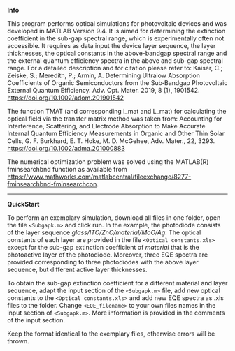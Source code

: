 **Info**

This program performs optical simulations for photovoltaic devices and was developed in MATLAB Version 9.4. It is aimed for determining the extinction coefficient in the sub-gap spectral range, which is experimentally often not accessible. It requires as data input the device layer sequence, the layer thicknesses, the optical constants in the above-bandgap spectral range and the external quantum efficiency spectra in the above and sub-gap spectral range. For a detailed description and for citation please refer to: 
Kaiser, C.; Zeiske, S.; Meredith, P.; Armin, A. Determining Ultralow Absorption Coefficients of Organic Semiconductors from the Sub‐Bandgap Photovoltaic External Quantum Efficiency. Adv. Opt. Mater. 2019, 8 (1), 1901542. https://doi.org/10.1002/adom.201901542

The function TMAT (and corresponding I_mat and L_mat) for calculating the optical field via the transfer matrix
method was taken from:
Accounting for Interference, Scattering, and Electrode Absorption to Make Accurate Internal Quantum Efficiency Measurements in Organic and Other 
Thin Solar Cells, G. F. Burkhard, E. T. Hoke, M. D. McGehee, Adv. Mater., 22, 3293. https://doi.org/10.1002/adma.201000883


The numerical optimization problem was solved using the MATLAB(R) fminsearchbnd function as available
from https://www.mathworks.com/matlabcentral/fileexchange/8277-fminsearchbnd-fminsearchcon.

__________________________________
**QuickStart**

To perform an exemplary simulation, download all files in one folder, open the file `<Subgapk.m>` and click run.
In the example, the photodiode consists of the layer sequence *glass/ITO/ZnO/material/MoO/Ag*. The optical constants
of each layer are provided in the file `<Optical constants.xls>` except for the sub-gap extinction coefficient of *material* that
is the photoactive layer of the photodiode. Moreover, three EQE spectra are provided corresponding to three photodiodes
with the above layer sequence, but different active layer thicknesses. 

To obtain the sub-gap extinction coefficient for a different material and layer sequence,
adapt the input section of the `<Subgapk.m>` file, add new optical constants to the `<Optical constants.xls>` 
and add new EQE spectra as .xls files to the folder. Change `<EQE_filename>` to your own files names in the input section of `<Subgapk.m>`.
More information is provided in the comments of the input section.

Keep the format identical to the exemplary files, otherwise errors will be thrown.

